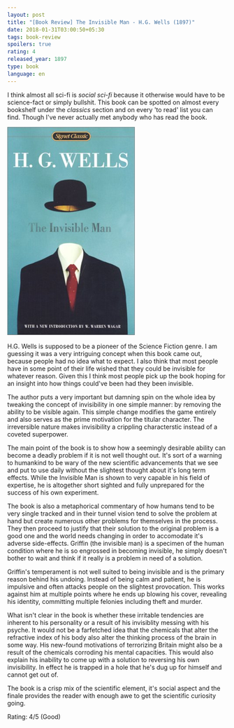 ```yaml
---
layout: post
title: "[Book Review] The Invisible Man - H.G. Wells (1897)"
date: 2018-01-31T03:00:50+05:30
tags: book-review
spoilers: true
rating: 4
released_year: 1897
type: book
language: en
---
```


I think almost all sci-fi is _social sci-fi_ because it otherwise would have to be science-fact or simply bullshit.
This book can be spotted on almost every bookshelf under the _classics_ section and on every 'to read' list you can find.
Though I've never actually met anybody who has read the book.

![The Invisible Man - H.G. Wells (1897)](/img/book-cover-the-invisible-man-h-g-wells-1897.jpg 'The Invisible Man - H.G. Wells (1897)')

H.G. Wells is supposed to be a pioneer of the Science Fiction genre.
I am guessing it was a very intriguing concept when this book came out, because people had no idea what to expect.
I also think that most people have in some point of their life wished that they could be invisible for whatever reason.
Given this I think most people pick up the book hoping for an insight into how things could've been had they been invisible.

The author puts a very important but damning spin on the whole idea by tweaking the concept of invisibility in one simple manner: by removing the ability to be visible again.
This simple change modifies the game entirely and also serves as the prime motivation for the titular character.
The irreversible nature makes invisibility a crippling characterstic instead of a coveted superpower.

The main point of the book is to show how a seemingly desirable ability can become a deadly problem if it is not well thought out.
It's sort of a warning to humankind to be wary of the new scientific advancements that we see and put to use daily without the slightest thought about it's long term effects.
While the Invisible Man is shown to very capable in his field of expertise, he is altogether short sighted and fully unprepared for the success of his own experiment.

The book is also a metaphorical commentary of how humans tend to be very single tracked and in their tunnel vision tend to solve the problem at hand but create numerous other problems for themselves in the process.
They then proceed to justify that their solution to the original problem is a good one and the world needs changing in order to accomodate it's adverse side-effects.
Griffin (the invisible man) is a specimen of the human condition where he is so engrossed in becoming invisible, he simply doesn't bother to wait and think if it really is a problem in need of a solution.

Griffin's temperament is not well suited to being invisible and is the primary reason behind his undoing.
Instead of being calm and patient, he is impulsive and often attacks people on the slightest provocation.
This works against him at multiple points where he ends up blowing his cover, revealing his identity, committing multiple felonies including theft and murder.

What isn't clear in the book is whether these irritable tendencies are inherent to his personality or a result of his invisiblity messing with his psyche.
It would not be a farfetched idea that the chemicals that alter the refractive index of his body also alter the thinking process of the brain in some way.
His new-found motivations of terrorizing Britain might also be a result of the chemicals corroding his mental capacities.
This would also explain his inability to come up with a solution to reversing his own invisibility.
In effect he is trapped in a hole that he's dug up for himself and cannot get out of.

The book is a crisp mix of the scientific element, it's social aspect and the finale provides the reader with enough awe to get the scientific curiosity going.

Rating: 4/5 (Good)
